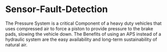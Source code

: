 # Sensor-Fault-Detection
The Pressure System is a critical Component of a heavy duty vehicles that uses compressed air to force a piston to provide pressure to the brake pads, slowing the vehicle down. The Benefits of using an APS instead of a hydraulic system are the easy availability and long-term sustainability of natural air.
